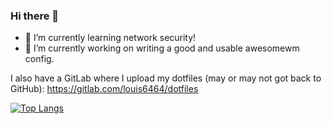 ### Hi there 👋
- 🌱 I’m currently learning network security!
- 🔭 I’m currently working on writing a good and usable awesomewm config.

I also have a GitLab where I upload my dotfiles (may or may not got back to GitHub): https://gitlab.com/louis6464/dotfiles

[![Top Langs](https://github-readme-stats.vercel.app/api/top-langs/?username=ldsvrn&theme=dark&show_icons=true)](https://github.com/anuraghazra/github-readme-stats)

<!--
**ldsvrn/ldsvrn** is a ✨ _special_ ✨ repository because its `README.md` (this file) appears on your GitHub profile.

Here are some ideas to get you started:

- 🔭 I’m currently working on ...
- 🌱 I’m currently learning ...
- 👯 I’m looking to collaborate on ...
- 🤔 I’m looking for help with ...
- 💬 Ask me about ...
- 📫 How to reach me: ...
- 😄 Pronouns: ...
- ⚡ Fun fact: ...
-->
